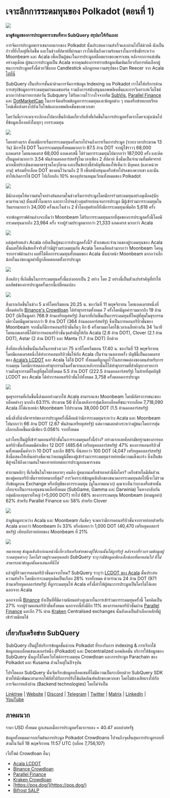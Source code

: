 # เจาะลึกการระดมทุนของ Polkadot (ตอนที่ 1)

![](https://miro.medium.com/max/2400/1*JvR4YsstF6OHG3mTr_1Seg.png)

**มาดูข้อมูลของการประมูลพาราเชนที่ทาง SubQuery สรุปมาให้กันเถอะ**

การจัดการประมูลพาราเชนรอบแรกของ Polkadot นั้นประสบความสำเร็จและผ่านไปได้ด้วยดี นับเป็นก้าวที่ยิ่งใหญ่ที่เกิดขึ้น และในช่วงสัปดาห์ที่ผ่านมา เราได้เห็นถึงความร้อนแรงในการชิงชัยระหว่าง Moonbeam และ Acala เพื่อเป็นผู้ชนะในการประมูลสล็อตแรกของพาราเชน หลังจากการแข่งขันอย่างดุเดือด ผู้ชนะการประมูลเป็น Acala หากคุณต้องการทราบข้อมูลเพิ่มเติมเกี่ยวกับการคัดเลือกผู้ชนะการประมูลครั้งนี้ด้วยวิธีแบบ Candlestick คลิกดูบทความสรุปของ Dan Reecer จาก Acala [ได้ที่นี่](https://twitter.com/danreecer_/status/1364646604024786949)

SubQuery เป็นบริการชั้นนำด้านการจัดการข้อมูล Indexing บน Polkadot เราได้ให้บริการด้านการสรุปข้อมูลการระดมทุนผ่านแดชบอร์ด รวมถึงการสนับสนุนแอพพลิเคชั่นและการวิเคราะห์เว็บไซต์มากกว่าล้านรายการต่อวัน Subquery ได้รับความไว้วางใจจากทีม [SubVis](https://www.subvis.io/), [Parallel Finance](https://parallel.fi/) และ [DotMarketCap](https://dotmarketcap.com/) ในการจัดเตรียมข้อมูลการระดมทุนและข้อมูลต่าง ๆ บนเครือข่ายแบบเรียลไทม์เพื่อส่งตรงไปยังเว็บไซต์และแอพพลิเคชั่นของพวกเขา

โดยวันนี้เราจะมาเจาะลึกลงไปมากขึ้นอีกนิดเกี่ยวกับสิ่งที่เกิดขึ้นในการประมูลครั้งแรกโดยจะมุ่งเน้นไปที่ข้อมูลเบื้องหลังในทุกๆ การระดมทุน

![](https://miro.medium.com/max/2400/0*Pcp3KJvC5eyP2KQ3)

โดยอย่างแรก ตั้งแต่มีการเริ่มการระดมทุนครั้งแรกไปจนถึงการเริ่มการประมูล (ระยะเวลาประมาณ 13 วัน) มีการใช้ DOT ในการระดมทุนทั้งหมดมากกว่า 87.5 ล้าน DOT จากผู้ใช้ราวๆ 68,000 แอดเดรส โดยแอดเดรส 68,000 แอดเดรสนี้ ได้ร่วมการระดมทุนไปมากกว่า 187,000 ครั้ง และคิดเป็นมูลค่ามากกว่า 3.54 พันล้านดอลลาร์สหรัฐในเวลาเพียง 2 สัปดาห์ ซึ่งนั่นเป็นจำนวนที่มหัศจรรย์มากเมื่อประเมินตามมาตรฐานใดๆก็ตาม และเป็นข้อบ่งชี้สำคัญที่แสดงให้เห็นว่า มีบุคคล (และหน่วยงาน) พร้อมที่จะล็อค DOT ของตนไว้นานถึง 2 ปี เพื่อสนับสนุนเครือข่ายโปรดของพวกเขา และนั่นทำให้เกิดการใช้ DOT ไปเกือบถึง 10% ของอุปทานหมุนเวียนทั้งหมดของ Polkadot

![](https://miro.medium.com/max/2400/0*-ovBJnjxAKfeB81Y)

มีนักลงทุนให้ความสนใจอย่างล้นหลามในช่วงเริ่มการประมูลโดยมีการร่วมระดมทุนอย่างดุเดือด(นับตามจำนวน) ตั้งแต่ชั่วโมงแรก และยาวไปจนช่วงสุดท้ายก่อนจบการประมูล มีผู้เข้าร่วมการระดมทุนในวันแรกมากกว่า 34,000 ครั้งและในช่วง 2 ชั่วโมงสุดท้ายก็ยังมีการระดมทุนเพิ่มอีก 5,618 ครั้ง

จากข้อมูกราฟด้านล่างจะเห็นว่า Moonbeam ได้รับการระดมทุนมากที่สุดของการประมูลครั้งนี้โดยมีกระดมทุนมากถึง 23,984 ครั้ง จากผู้ร่วมประมูลมากกว่า 21,333 แอดเดรส มากกว่า Acala

![](https://miro.medium.com/max/2400/0*MSHfjnu7KmMvDmnY)

แต่สุดท้ายแล้ว Acala กลับเป็นผู้ชนะการประมูลครั้งนี้? ตัวเลขและจำนวนของผู้ระดมทุนของ Acala นั้นเผยให้เห็นข้อเท็จจริงที่ว่ามีผู้ร่วมระดมทุนกับ Acala โดยเฉลี่ยแล้วมากกว่า Moonbeam โดยดูจากกราฟด้านล่าง ผลที่ได้คือการระดมทุนทั้งหมดของ Acala นั้นนำหน้า Moonbeam มากกว่าเล็กน้อยในแง่ของมูลค่าที่ถูกล็อคตลอดทั้งการประมูล

![](https://miro.medium.com/max/2400/0*YbV-ReqSwfimUsbO)

สิ่งหลักๆ ที่เกิดขึ้นในการระดมทุนครั้งนี้แบ่งออกเป็น 2 อย่าง โดย 2 อย่างนี้เป็นตัวแปรสำคัญที่ทำให้ผลลัพธ์ของการประมูลครั้งแรกนี้เปลี่ยนแปลง

![](https://miro.medium.com/max/2400/0*jmRsZ7kxEYAWYaUq)

สิ่งแรกเกิดขึ้นในช่วง 5 นาทีโดยเริ่มตอน 20.25 น. ของวันที่ 11 พฤษจิกายน โดยแอดเดรสหนึ่งที่เชื่อมต่อกับ [Binance's Crowdloan](https://www.binance.com/en/dotslot) ได้ทำธุรกรรมทั้งหมด 7 ครั้งโดยมีมูลค่ารวมมากถึง 19 ล้าน DOT (ตีเป็นมูลค่า 768.9 ล้านเหรียญสหรัฐ) สิ่งแรกที่เกิดขึ้นเป็นการระดมทุนที่ใหญ่ที่สุดในธุรกรรมเดียวโดยมีมูลค่ามากกว่า 9 ล้าน DOT (364 ล้านดอลลาร์สหรัฐ) ซึ่งเป็นการคอนทริบิวชั่นของ Moonbeam จากนั้นก็มีการคอนทริบิวชั่นอื่นๆ อีก 6 ครั้งตามมาโดยใช้เวลาเฉลี่ยห่างกัน 34 วินาที โดยแอดเดรสนี้ได้ทำการคอนทริบิวชั่นจุดสำคัญให้กับ Acala (2.6 ล้าน DOT), Clover (2.1 ล้าน DOT), Astar (2 ล้าน DOT) และ Manta (1.7 ล้าน DOT) อีกด้วย

สิ่งที่สองที่เกิดขึ้นนั้นเกิดในภายช่วงเวลา 75 นาทีโดยเริ่มตอน 17.40 น. ของวันที่ 13 พฤษจิกายน โดยมีแอดเดรสหนึ่งได้ทำการคอนทริบิวชั่นให้กับ Acala เป็นจำนวนหลายครั้ง บัญชีนี้เป็นแอดเดรสของ [Acala’s LCDOT](https://medium.com/acalanetwork/acala-liquid-crowdloan-dot-lcdot-launch-on-polkadot-f28d8f561157) และ Acala ได้ใช้ DOT ทั้งหมดที่ถูกผูกไว้ในสภาพคล่องของตนสำหรับการระดมทุน โดยมีการทดลองทำธุรกรรมในครั้งแรกและหลังจากนั้นก็ได้ทำธุรกรรมที่สำคัญบางรายการรวมถึงธุรกรรมที่ใหญ่ที่สุดไปทั้งหมด 5.5 ล้าน DOT (222.5 ล้านดอลลาร์สหรัฐ) ในท้ายที่สุดบัญชี LCDOT ของ Acala ได้ทำการคอนทริบิวชั่นไปทั้งหมด 3,758 ครั้งตลอดการประมูล

![](https://miro.medium.com/max/2400/0*GTJviXqhPmRIIf73)

ชุดธุรกรรมที่เกิดขึ้นนี้ส่งผลอย่างมากให้ Acala สามารถแซง Moonbeam โดยมีอัตราการชนะของบล็อคต่างๆ มากถึง 63.11% ประมาณ 56 ชั่วโมงหลังการสุ่มเลือกบล็อคที่ชนะจากบล็อค 7,718,090 Acala ก็ได้แซงหน้า Moonbeam ไปประมาณ 38,000 DOT (1.5 ล้านดอลลาร์สหรัฐ)

หนึ่งสิ่งที่น่าอัศจรรย์ของการประมูลครั้งนี้คือแม้ว่ามีการระดมทุนระหว่าง Acala และ Moonbeam ไปมากกว่า 66 ล้าน DOT (2.67 พันล้านเหรียญสหรัฐ) แต่ความแตกต่างระหว่างผู้ชนะโดยการสุ่มเลือกบล็อคขึ้นมามีเพียง 0.056% จากทั้งหมด

แล้วใครเป็นผู้ที่เข้าร่วมคอนทริบิวชั่นในการระดมทุนครั้งนี้บ้าง? อย่างแรกเลยคือค่ามัธยฐานของการคอนทริบิวชั่นทั้งหมดมีค่าเพียง 12 DOT (485.64 เหรียญดอลลาร์สหรัฐ) 47% ของการคอนทริบิวชั่นทั้งหมดนั้นต่ำกว่า 10 DOT และอีก 88% ที่น้อยกว่า 100 DOT (4,047 เหรียญดอลลาร์สหรัฐ) สิ่งนี้แสดงให้เห็นอย่างชัดเจนว่าคอมมูนิตี้ของผู้เข้าร่วมการระดมทุนรายย่อยมีความแข็งแกร่ง ซึ่งเป็นข้อพิสูจน์ให้ถึงความสนใจของรายย่อยต่อการประมูลบนพาราเชน

คำถามหลักๆ ที่เกิดขึ้นในใจของหลายๆ คนคือ ผู้คนบนเครื่อข่ายเหล่านี้คือใคร? เครือข่ายใดมีสัดส่วนของผู้คอนทริบิวชั่นรายย่อยมากที่สุด? การวิเคราะห์ข้อมูลเชิงลึกของขนาดการระดมทุนต่อไปนี้จะไม่รวมกับข้อมูลบน Exchange หรือบัญชีของการระดมทุน (ดูในภาคผนวก) คุณจะเห็นว่าบางเครือข่ายนั้นเกือบจะเป็นการลงทุนขนาดเล็กทั้งหมด (SubGame, Gamma และ Darwinia) ในทางกลับกัน กลุ่มนักลงทุนรายใหญ่ (>5,000 DOT) ทำไป 68% ของการระดมทุน Moonbeam (ตามมูลค่า) 62% สำหรับ Parallel Finance และ 58% สำหรับ Clover

![](https://miro.medium.com/max/2400/0*ztRnFrVfJ2aTlMiU)

ถ้าดูข้อมูลระหว่าง Acala และ Moonbeam กันชัดๆ จะพบว่ามีการคอนทริบิวชั่นจากรายย่อยสำหรับ Acala มากกว่า Moonbeam ถึง 33% หรือน้อยกว่า 1,000 DOT (40,470 เหรียญดอลลาร์สหรัฐ) เทียบกับรายย่อยของ Moonbeam ที่ 21%

![](https://miro.medium.com/max/2400/0*ge-2XDPgddj-J07V)

_หมายเหตุ ข้อมูลเชิงลึกก่อนหน้านี้เกี่ยวกับเครือข่ายของผู้ใช้งานนั้นได้ถูกรับรู้ หลังจากที่รวบรวมข้อมูลผู้ระดมทุนต่างๆ โดยไม่รวมผู้ระดมทุนหลัก SubQuery ระบุว่ามีข้อมูลเพียงเล็กน้อยที่ตกหล่นไป ที่ไม่สามารถนำข้อมูลนั้นมาเสนอที่นี่ได้_

แล้วผู้ที่ร่วมการคอนทริบิวชั่นมาจากไหน? SubQuery ระบุว่า [LCDOT ของ Acala](https://medium.com/acalanetwork/acala-liquid-crowdloan-dot-lcdot-launch-on-polkadot-f28d8f561157) นั้นประสบความสำเร็จ โดยมีการระดมทุนคิดเป็นเกือบ 28% จากทั้งหมด ด้วยจำนวน 24 ล้าน DOT (971 ล้านเหรียญดอลลาร์สหรัฐ) ที่ถูกระดมทุนให้ Acala ครั้งนี้ทำให้ผู้ชนะการประมูลเป็นใครไม่ได้เลยนอกจาก Acala

นอกจากนี้ [Binance](https://www.binance.com/en/dotslot) ยังเป็นที่ที่มีความนิยมอย่างสูงมากในการเข้าร่วมการระดมทุนครั้งนี้ โดยคิดเป็น 27% จากผู้ร่วมคอนทริบิวชั่นทั้งหมด นอกจากนี้ยังมีอีก 11% ของการคอนทริบิวชั่นผ่าน [Parallel Finance](https://crowdloan.parallel.fi/#/auction/polkadot) และอีก 7% ผ่าน [Kraken](https://www.kraken.com/learn/parachain-auctions) Centralised exchanges นั้นยังคงเป็นตัวเลือกหลักที่ผู้เข้าร่วมนิยมใช้

## เกี่ยวกับเครือข่าย SubQuery

SubQuery เป็นผู้ให้บริการข้อมูลชั้นนำบน Polkadot ที่รองรับการ indexing & การเรียกใช้ข้อมูลบนบล็อคเชนเลเยอร์หนึ่ง (Polkadot) และ Decentralized แอพลิเคชั่น บริการให้ข้อมูลของ SubQuery นั้นถูกใช้โดยเว็บไซต์การระดมทุน Crowdloan และการประมูล Parachain ของ Polkadot และ Kusama ส่วนใหญ่ในปัจจุบัน

โปรโตคอล SubQuery นั้นจัดเรียงข้อมูลบล็อคเชนที่ไม่มีความเป็นระเบียบด้วย SubQuery SDK ช่วยให้นักพัฒนาสามารถโฟกัสไปกับการปรับใช้ผลิตภัณฑ์หลักของพวกเขา โดยไม่ต้องเสียแรงไปกับการจัดการหลังบ้าน (Backend technologies) โดยไม่จำเป็น

​​​​[Linktree](https://linktr.ee/subquerynetwork)  |  [Website](https://subquery.network/)  |  [Discord](https://discord.com/invite/78zg8aBSMG)  |  [Telegram](https://t.me/subquerynetwork)  |  [Twitter](https://twitter.com/subquerynetwork)  |  [Matrix](https://matrix.to/#/#subquery:matrix.org)  |  [LinkedIn](https://www.linkedin.com/company/subquery)  |  [YouTube](https://www.youtube.com/channel/UCi1a6NUUjegcLHDFLr7CqLw)

## ภาคผนวก

ราคา USD ทั้งหมด ถูกเสนอเมื่อการประมูลครั้งแรกจบลง = 40.47 ดอลล่าสหรัฐ

ข้อมูลทั้งหมดมาจากเริ่มต้นการประมูล Polkadot Crowdloans ไปจนถึงจุดสิ้นสุดการประมูลรอบที่สามในวันที่ 18 พฤษจิกายน 11:57 UTC (บล็อค 7,756,107)

เว็ปไซต์ Crowdloan อื่นๆ

-   [Acala LCDOT](https://medium.com/acalanetwork/acala-liquid-crowdloan-dot-lcdot-launch-on-polkadot-f28d8f561157)
-   [Binance Crowdloan](https://www.binance.com/en/dotslot)
-   [Parallel Finance](https://crowdloan.parallel.fi/#/auction/polkadot)
-   [Kraken Crowdloan](https://www.kraken.com/learn/parachain-auctions)
-   [https://pos.dog/](https://pos.dog/)
-   [Bifrost SALP](https://medium.com/bifrost-finance/bifrost-announces-slot-auction-liquidity-protocol-salp-weekly-report-51-57a7f69aad34)
